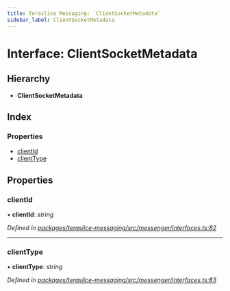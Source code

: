 ```yaml
---
title: Teraslice Messaging: `ClientSocketMetadata`
sidebar_label: ClientSocketMetadata
---
```


# Interface: ClientSocketMetadata

## Hierarchy

* **ClientSocketMetadata**

## Index

### Properties

* [clientId](clientsocketmetadata.md#clientid)
* [clientType](clientsocketmetadata.md#clienttype)

## Properties

###  clientId

• **clientId**: *string*

*Defined in [packages/teraslice-messaging/src/messenger/interfaces.ts:82](https://github.com/terascope/teraslice/blob/b843209f9/packages/teraslice-messaging/src/messenger/interfaces.ts#L82)*

___

###  clientType

• **clientType**: *string*

*Defined in [packages/teraslice-messaging/src/messenger/interfaces.ts:83](https://github.com/terascope/teraslice/blob/b843209f9/packages/teraslice-messaging/src/messenger/interfaces.ts#L83)*

